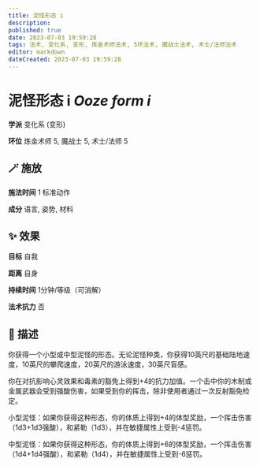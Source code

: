 ```yaml
---
title: 泥怪形态 i
description: 
published: true
date: 2023-07-03 19:59:28
tags: 法术, 变化系, 变形, 炼金术师法术, 5环法术, 魔战士法术, 术士/法师法术
editor: markdown
dateCreated: 2023-07-03 19:59:28
---
```


# **泥怪形态 i** *Ooze form i*

**学派** 变化系 (变形) 

**环位** 炼金术师 5, 魔战士 5, 术士/法师 5

## 🪄 施放

**施法时间** 1 标准动作

**成分** 语言, 姿势, 材料

## ✨ 效果 

**目标** 自我 

**距离** 自身  

**持续时间** 1分钟/等级（可消解） 

**法术抗力** 否

## 📖 描述

你获得一个小型或中型泥怪的形态。无论泥怪种类，你获得10英尺的基础陆地速度，10英尺的攀爬速度，20英尺的游泳速度，30英尺盲感。

你在对抗影响心灵效果和毒素的豁免上得到+4的抗力加值。一个击中你的木制或金属武器会受到强酸伤害，如果受到你的挥击，除非使用者通过一次反射豁免检定。

小型泥怪：如果你获得这种形态，你的体质上得到+4的体型奖励，一个挥击伤害（1d3+1d3强酸），和紧勒（1d3），并在敏捷属性上受到-4惩罚。

中型泥怪：如果你获得这种形态，你的体质上得到+6的体型奖励，一个挥击伤害（1d4+1d4强酸），和紧勒（1d4），并在敏捷属性上受到-6惩罚。
    
